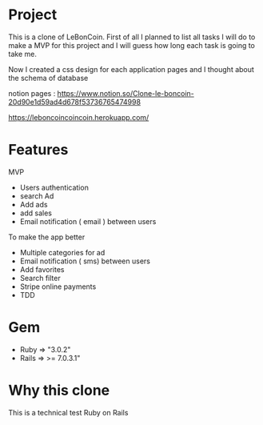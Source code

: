 # Project

This is a clone of LeBonCoin.  First of all I planned to list all tasks I will do to make a MVP for this project and I will guess how long each task is going to take me.

Now I created a css design for each application pages and I thought about the schema of database 

notion pages : https://www.notion.so/Clone-le-boncoin-20d90e1d59ad4d678f53736765474998

https://leboncoincoincoin.herokuapp.com/

# Features

MVP

- Users authentication
- search Ad 
- Add ads
- add sales
- Email notification ( email ) between users

To make the app better

- Multiple categories for ad
- Email notification ( sms) between users
- Add favorites
- Search filter
- Stripe online payments
- TDD

# Gem

- Ruby ⇒ "3.0.2"
- Rails ⇒ >= 7.0.3.1"

# Why this clone

This is a technical test Ruby on Rails
